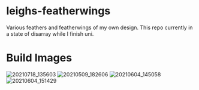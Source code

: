 # leighs-featherwings
Various feathers and featherwings of my own design. This repo currently in a state of disarray while I finish uni.

# Build Images
![20210718_135603](https://user-images.githubusercontent.com/19563769/143873520-76f6061b-0b20-4b30-8847-a56f0d796a3e.jpg)
![20210509_182606](https://user-images.githubusercontent.com/19563769/143873526-f4e4a0a7-48bb-4459-ad4b-c31068c06f04.jpg)
![20210604_145058](https://user-images.githubusercontent.com/19563769/143873534-9824d8fe-88a6-4a6b-a73d-5463b347946a.jpg)
![20210604_151429](https://user-images.githubusercontent.com/19563769/143873548-7fee6e21-0b00-40a5-b6af-a7388893eade.jpg)
